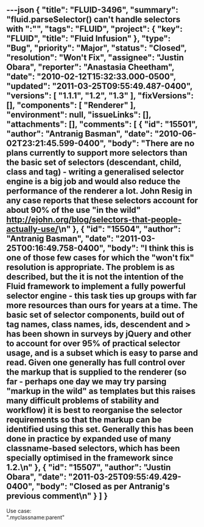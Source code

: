 ---json
{
  "title": "FLUID-3496",
  "summary": "fluid.parseSelector() can't handle selectors with \":\"",
  "tags": "FLUID",
  "project": {
    "key": "FLUID",
    "title": "Fluid Infusion"
  },
  "type": "Bug",
  "priority": "Major",
  "status": "Closed",
  "resolution": "Won't Fix",
  "assignee": "Justin Obara",
  "reporter": "Anastasia Cheetham",
  "date": "2010-02-12T15:32:33.000-0500",
  "updated": "2011-03-25T09:55:49.487-0400",
  "versions": [
    "1.1.1",
    "1.2",
    "1.3"
  ],
  "fixVersions": [],
  "components": [
    "Renderer"
  ],
  "environment": null,
  "issueLinks": [],
  "attachments": [],
  "comments": [
    {
      "id": "15501",
      "author": "Antranig Basman",
      "date": "2010-06-02T23:21:45.599-0400",
      "body": "There are no plans currently to support more selectors than the basic set of selectors (descendant, child, class and tag) - writing a generalised selector engine is a big job and would also reduce the performance of the renderer a lot. John Resig in any case reports that these selectors account for about 90% of the use \"in the wild\" <http://ejohn.org/blog/selectors-that-people-actually-use/>\n"
    },
    {
      "id": "15504",
      "author": "Antranig Basman",
      "date": "2011-03-25T00:16:49.758-0400",
      "body": "I think this is one of those few cases for which the \"won't fix\" resolution is appropriate. The problem is as described, but the it is not the intention of the Fluid framework to implement a fully powerful selector engine - this task ties up groups with far more resources than ours for years at a time. The basic set of selector components, build out of tag names, class names, ids, descendent and > has been shown in surveys by jQuery and other to account for over 95% of practical selector usage, and is a subset which is easy to parse and read. Given one generally has full control over the markup that is supplied to the renderer (so far - perhaps one day we may try parsing \"markup in the wild\" as templates but this raises many difficult problems of stability and workflow) it is best to reorganise the selector requirements so that the markup can be identified using this set. Generally this has been done in practice by expanded use of many classname-based selectors, which has been specially optimised in the framework since 1.2.\n"
    },
    {
      "id": "15507",
      "author": "Justin Obara",
      "date": "2011-03-25T09:55:49.429-0400",
      "body": "Closed as per Antranig's previous comment\n"
    }
  ]
}
---
Use case:\
".myclassname:parent"

        